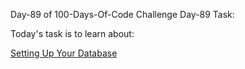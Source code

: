 Day-89 of 100-Days-Of-Code Challenge
Day-89 Task:

Today's task is to learn about:

[Setting Up Your Database](https://nextjs.org/learn/dashboard-app/setting-up-your-database)